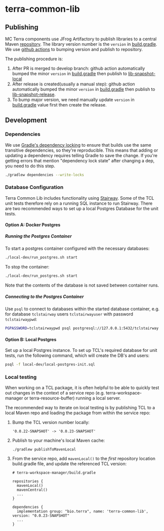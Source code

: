 # terra-common-lib
## Publishing 
MC Terra components use JFrog Artifactory to publish libraries to a central Maven [repository](https://broadinstitute.jfrog.io/ui/packages).
The library version number is the `version` in [build.gradle](build.gradle). We use [github actions](/.github/workflows) to bumping version and publish to repository.

The publishing procedure is:
1. After PR is merged to develop branch: github action automatically bumped the minor `version` in [build.gradle](build.gradle) then publish to [lib-snapshot-local](https://broadinstitute.jfrog.io/ui/repos/tree/General/libs-snapshot-local)
2. After release is created(usually a manual step): github action automatically bumped the minor `version` in [build.gradle](build.gradle) then publish to [lib-snapshot-release](https://broadinstitute.jfrog.io/ui/repos/tree/General/libs-release-local).
3. To bump major version, we need manually update `version` in [build.gradle](build.gradle) value first then create the release.
 
## Development 

### Dependencies
We use [Gradle's dependency locking](https://docs.gradle.org/current/userguide/dependency_locking.html)
to ensure that builds use the same transitive dependencies, so they're reproducible. This means that
adding or updating a dependency requires telling Gradle to save the change. If you're getting errors
that mention "dependency lock state" after changing a dep, you need to do this step.

```sh
./gradlew dependencies --write-locks
```

### Database Configuration
Terra Common Lib includes functionality using [Stairway](https://github.com/DataBiosphere/stairway).
Some of the TCL unit tests therefore rely on a running SQL instance to run Stairway. There are two
recommended ways to set up a local Postgres Database for the unit tests.

#### Option A: Docker Postgres
##### Running the Postgres Container
To start a postgres container configured with the necessary databases:
```sh
./local-dev/run_postgres.sh start
```
To stop the container:
```sh
./local-dev/run_postgres.sh start
```
Note that the contents of the database is not saved between container runs.

##### Connecting to the Postgres Container
Use `psql` to connect to databases within the started database container, e.g. for database `tclstairway` users `tclstairwayuser` with password `tclstairwaypwd`:
```sh
PGPASSWORD=tclstairwaypwd psql postgresql://127.0.0.1:5432/tclstairway -U tclstairwayuser
```

#### Option B: Local Postgres 
Set up a local Postgres instance. To set up TCL's required database for unit tests, run the following command, which will create the DB's and users:

```sh
psql -f local-dev/local-postgres-init.sql
```

### Local testing
When working on a TCL package, it is often helpful to be able to quickly test out changes
in the context of a service repo (e.g. terra-workspace-manager or terra-resource-buffer)
running a local server.

The recommended way to iterate on local testing is by publishing TCL to a local Maven repo
and loading the package from within the service repo:

1. Bump the TCL version number locally:
   
   `'0.0.22-SNAPSHOT' -> '0.0.23-SNAPSHOT'`

2. Publish to your machine's local Maven cache:
   
   ```./gradlew publishToMavenLocal```
    
3. From the service repo, add `mavenLocal()` to the _first_ repository location
build.gradle file, and update the referenced TCL version:

   ```
   # terra-workspace-manager/build.gradle
   
   repositories {
     mavenLocal()
     mavenCentral()
     ...
   }
   
   dependencies {
     implementation group: "bio.terra", name: 'terra-common-lib', version: "0.0.23-SNAPSHOT"      
     ...
   }
   ```
   